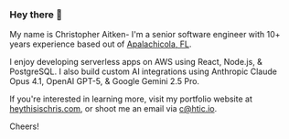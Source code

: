 ### Hey there 👋 
My name is Christopher Aitken- I'm a senior software engineer with 10+ years experience based out of [Apalachicola, FL](https://en.wikipedia.org/wiki/Apalachicola,_Florida).  

I enjoy developing serverless apps on AWS using React, Node.js, & PostgreSQL. I also build custom AI integrations using Anthropic Claude Opus 4.1, OpenAI GPT-5, & Google Gemini 2.5 Pro.

If you're interested in learning more, visit my portfolio website at [heythisischris.com](https://heythisischris.com), or shoot me an email via [c@htic.io](mailto:c@htic.io).

Cheers!

